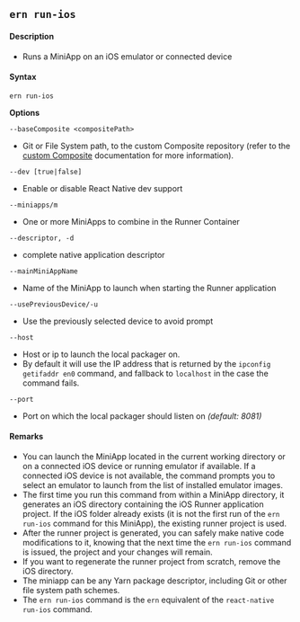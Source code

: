 ## `ern run-ios`

#### Description

* Runs a MiniApp on an iOS emulator or connected device  

#### Syntax

`ern run-ios`

**Options**  

`--baseComposite <compositePath>`

* Git or File System path, to the custom Composite repository (refer to the [custom  Composite] documentation for more information).

 `--dev [true|false]`
 * Enable or disable React Native dev support
 
 `--miniapps/m`
 * One or more MiniApps to combine in the Runner Container

 `--descriptor, -d`
 * complete native application descriptor
 
 `--mainMiniAppName`
 * Name of the MiniApp to launch when starting the Runner application
 
 `--usePreviousDevice/-u`
 * Use the previously selected device to avoid prompt

`--host`
* Host or ip to launch the local packager on.
* By default it will use the IP address that is returned by the `ipconfig getifaddr en0` command, and fallback to `localhost` in the case the command fails.

`--port`
* Port on which the local packager should listen on *(default: 8081)*

#### Remarks

* You can launch the MiniApp located in the current working directory or on a connected iOS device or running emulator if available. If a connected iOS device is not available, the command prompts you to select an emulator to launch from the list of installed emulator images.  
* The first time you run this command from within a MiniApp directory, it generates an iOS directory containing the iOS Runner application project. If the iOS folder already exists (it is not the first run of the `ern run-ios` command for this MiniApp), the existing runner project is used.  
* After the runner project is generated, you can safely make native code modifications to it, knowing that the next time the `ern run-ios` command is issued, the project and your changes will remain.  
* If you want to regenerate the runner project from scratch, remove the iOS directory.  
* The miniapp can be any Yarn package descriptor, including Git or other file system path schemes.  
* The `ern run-ios` command is the `ern` equivalent of the `react-native run-ios` command.

[custom Composite]: ./platform-parts/composite/index.md